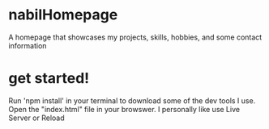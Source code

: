 # nabilHomepage
A homepage that showcases my projects, skills, hobbies, and some contact information

# get started!
Run 'npm install' in your terminal to download some of the dev tools I use.
Open the "index.html" file in your browswer. I personally like use Live Server or Reload
